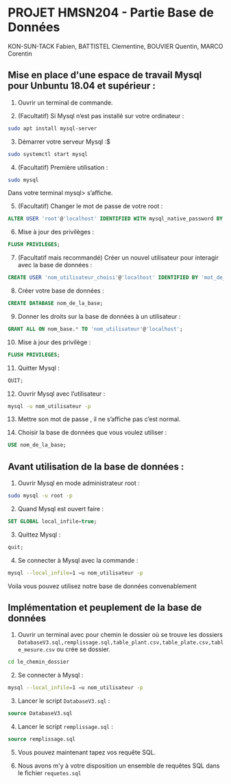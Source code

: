 # PROJET HMSN204 - Partie Base de Données
KON-SUN-TACK Fabien, BATTISTEL Clementine, BOUVIER Quentin, MARCO Corentin

## Mise en place d'une espace de travail Mysql pour Unbuntu 18.04 et supérieur :

1. Ouvrir un terminal de commande.

2. (Facultatif) Si Mysql n’est pas installé sur votre ordinateur :  
```bash
sudo apt install mysql-server
```

3. Démarrer votre serveur Mysql :$  
```bash
sudo systemctl start mysql 
```

4. (Facultatif) Première utilisation :  
```bash
sudo mysql
```
Dans votre terminal mysql>  s’affiche.

5. (Facultatif) Changer le mot de passe de votre root :  
```sql
ALTER USER 'root'@'localhost' IDENTIFIED WITH mysql_native_password BY 'le_mot_de_pass_choisi';
```

6. Mise à jour des privilèges : 
```sql
FLUSH PRIVILEGES;
```

7. (Facultatif mais recommandé) Créer un nouvel utilisateur pour interagir avec la base de données :  
```sql
CREATE USER 'nom_utilisateur_choisi'@'localhost' IDENTIFIED BY 'mot_de_passe_solide';
```

8. Créer votre base de données :  
```sql
CREATE DATABASE nom_de_la_base;
```
  
9. Donner les droits sur la base de données à un utilisateur : 
```sql
GRANT ALL ON nom_base.* TO 'nom_utilisateur'@'localhost';
```

10. Mise à jour des privilège : 
```sql
FLUSH PRIVILEGES;
```

11. Quitter Mysql : 
```sql
QUIT;
```

12. Ouvrir Mysql avec l’utilisateur : 
```bash
mysql -u nom_utilisateur -p
```

13. Mettre son mot de passe , il ne s’affiche pas c’est normal.

14. Choisir la base de données que vous voulez utiliser : 
```sql
USE nom_de_la_base;
```

## Avant utilisation de la base de données :

1. Ouvrir Mysql en mode administrateur root : 
```bash
sudo mysql -u root -p
```
2. Quand Mysql est ouvert faire : 
```sql
SET GLOBAL local_infile=true;
```
3. Quittez Mysql : 
```sql
quit;
```
4. Se connecter à Mysql avec la commande : 
```bash
mysql --local_infile=1 −u nom_utilisateur -p
```
Voila vous pouvez utilisez notre base de données convenablement

## Implémentation et peuplement de la base de données

1. Ouvrir un terminal avec pour chemin le dossier où se trouve les dossiers ```DatabaseV3.sql,remplissage.sql,table_plant.csv,table_plate.csv,table_mesure.csv``` ou crée se dossier.
```bash
cd le_chemin_dossier
```
2. Se connecter à Mysql : 
```bash
mysql --local_infile=1 −u nom_utilisateur -p 
```
3. Lancer le script ```DatabaseV3.sql``` : 
```sql
source DatabaseV3.sql
```
4. Lancer le script ```remplissage.sql``` : 
```sql
source remplissage.sql
```
5. Vous pouvez maintenant tapez vos requête SQL.

6. Nous avons m'y à votre disposition un ensemble de requêtes SQL dans le fichier ```requetes.sql```
